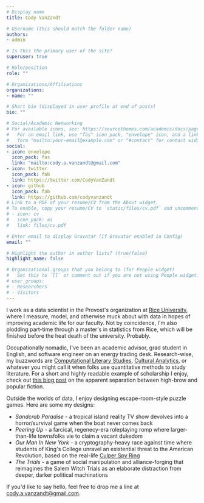 ```yaml
---
# Display name
title: Cody VanZandt

# Username (this should match the folder name)
authors:
- admin

# Is this the primary user of the site?
superuser: true

# Role/position
role: ""

# Organizations/Affiliations
organizations:
- name: ""

# Short bio (displayed in user profile at end of posts)
bio: ""

# Social/Academic Networking
# For available icons, see: https://sourcethemes.com/academic/docs/page-builder/#icons
#   For an email link, use "fas" icon pack, "envelope" icon, and a link in the
#   form "mailto:your-email@example.com" or "#contact" for contact widget.
social:
- icon: envelope
  icon_pack: fas
  link: "mailto:cody.a.vanzandt@gmail.com"
- icon: twitter
  icon_pack: fab
  link: https://twitter.com/CodyVanZandt
- icon: github
  icon_pack: fab
  link: https://github.com/codyvanzandt
# Link to a PDF of your resume/CV from the About widget.
# To enable, copy your resume/CV to `static/files/cv.pdf` and uncomment the lines below.
# - icon: cv
#   icon_pack: ai
#   link: files/cv.pdf

# Enter email to display Gravatar (if Gravatar enabled in Config)
email: ""

# Highlight the author in author lists? (true/false)
highlight_name: false

# Organizational groups that you belong to (for People widget)
#   Set this to `[]` or comment out if you are not using People widget.
# user_groups:
# - Researchers
# - Visitors
---
```


I work as a data scientist in the Provost's organization at [Rice University](https://rice.edu), where I measure, model, and otherwise muck about with data in hopes of improving academic life for our faculty. Not by coincidence, I'm also plodding part-time through a master's in statistics from Rice, which will be finished before the heat death of the university. Probably.

Occupationally nomadic, I've been an academic advisor, grad student in English, and software engineer on an energy trading desk. Research-wise, my buzzwords are [Computational Literary Studies](https://jcls.io/), [Cultural Analytics](https://culturalanalytics.org/), or whatever you might call it when folks use quantitative methods to study literature. For a short and highly readable example of scholarship I enjoy, check out [this blog post](https://tedunderwood.com/2017/05/27/finding-the-great-divide/) on the apparent separation between high-brow and popular fiction. 

Outside the worlds of data, I enjoy designing escape-room-style puzzle games. Here are some my designs:

* _Sandcrab Paradise_ - a tropical island reality TV show devolves into a horror/survival game when the boat never comes back
* _Peering Up_ - a farcical, regenecy-era roleplaying romp where larger-than-life townsfolks vie to claim a vacant dukedom 
* _Our Man In New York_ - a cryptography-heavy race against time where students of King's College unravel an existential threat to the American Revolution, based on the real-life [Culper Spy Ring](https://en.wikipedia.org/wiki/Culper_Ring)
*  _The Trials_ - a game of social manipulation and alliance-forging that reimagines the Salem Witch Trials as an elaborate distraction from deeper, darker political machinations

If you'd like to say hello, feel free to drop me a line at cody.a.vanzandt@gmail.com. 
